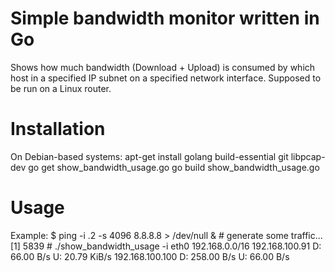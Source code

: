 # Simple bandwidth monitor written in Go

Shows how much bandwidth (Download + Upload) is consumed by which host in a
specified IP subnet on a specified network interface. Supposed to be run on a
Linux router.

# Installation

On Debian-based systems:
    apt-get install golang build-essential git libpcap-dev
    go get show_bandwidth_usage.go
    go build show_bandwidth_usage.go

# Usage

Example:
    $ ping -i .2 -s 4096 8.8.8.8 > /dev/null &  # generate some traffic...
    [1] 5839
    # ./show_bandwidth_usage -i eth0 192.168.0.0/16
    192.168.100.91      D: 66.00 B/s        U: 20.79 KiB/s
    192.168.100.100     D: 258.00 B/s       U: 66.00 B/s
